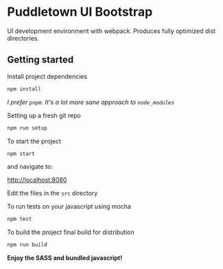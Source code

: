# Puddletown UI Bootstrap

UI development environment with webpack. Produces fully optimized dist directories.

## Getting started

Install project dependencies

```bash
npm install
```

_I prefer `pnpm`. It's a lot more sane approach to `node_modules`_

Setting up a fresh git repo

```bash
npm run setup
```

To start the project

```bash
npm start
```

and navigate to:

<http://localhost:8080>

Edit the files in the `src` directory

To run tests on your javascript using mocha

```bash
npm test
```

To build the project final build for distribution

```bash
npm run build
```

**Enjoy the SASS and bundled javascript!**
